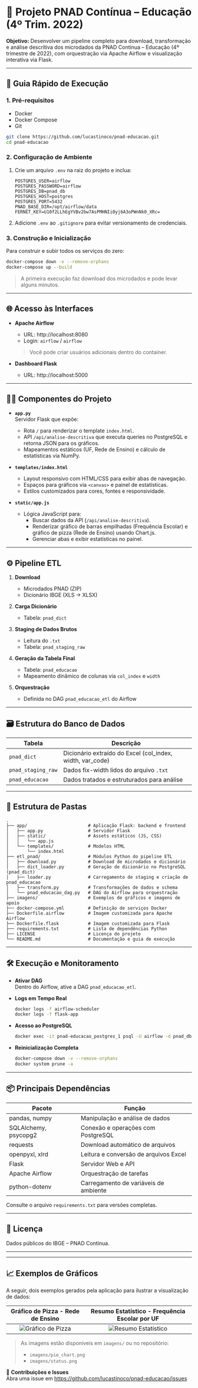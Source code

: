 # 📘 Projeto PNAD Contínua – Educação (4º Trim. 2022)

**Objetivo:** Desenvolver um pipeline completo para download, transformação e análise descritiva dos microdados da PNAD Contínua – Educação (4º trimestre de 2022), com orquestração via Apache Airflow e visualização interativa via Flask.

---

## 🚀 Guia Rápido de Execução

### 1. Pré-requisitos

- Docker  
- Docker Compose  
- Git  

```bash
git clone https://github.com/lucastinoco/pnad-educacao.git
cd pnad-educacao
```

### 2. Configuração de Ambiente

1. Crie um arquivo `.env` na raiz do projeto e inclua:

   ```env
   POSTGRES_USER=airflow
   POSTGRES_PASSWORD=airflow
   POSTGRES_DB=pnad_db
   POSTGRES_HOST=postgres
   POSTGRES_PORT=5432
   PNAD_BASE_DIR=/opt/airflow/data
   FERNET_KEY=U10f2LLhEgYVBv2bw7AsPMHNIi0yj6A3oPWnNk0_XRc=
   ```

2. Adicione `.env` ao `.gitignore` para evitar versionamento de credenciais.

### 3. Construção e Inicialização

Para construir e subir todos os serviços do zero:

```bash
docker-compose down -v --remove-orphans
docker-compose up --build
```

> A primeira execução faz download dos microdados e pode levar alguns minutos.

---

## 🌐 Acesso às Interfaces

- **Apache Airflow**  
  - URL: http://localhost:8080  
  - Login: `airflow` / `airflow`  
  > Você pode criar usuários adicionais dentro do container.

- **Dashboard Flask**  
  - URL: http://localhost:5000  
---

## 👨‍💻 Componentes do Projeto

- **`app.py`**  
  Servidor Flask que expõe:
  - Rota `/` para renderizar o template `index.html`.  
  - API `/api/analise-descritiva` que executa queries no PostgreSQL e retorna JSON para os gráficos.  
  - Mapeamentos estáticos (UF, Rede de Ensino) e cálculo de estatísticas via NumPy.

- **`templates/index.html`**  
  - Layout responsivo com HTML/CSS para exibir abas de navegação.  
  - Espaços para gráficos via `<canvas>` e painel de estatísticas.  
  - Estilos customizados para cores, fontes e responsividade.

- **`static/app.js`**  
  - Lógica JavaScript para:
    - Buscar dados da API (`/api/analise-descritiva`).  
    - Renderizar gráfico de barras empilhadas (Frequência Escolar) e gráfico de pizza (Rede de Ensino) usando Chart.js.  
    - Gerenciar abas e exibir estatísticas no painel.

---

## ⚙️ Pipeline ETL

1. **Download**  
   - Microdados PNAD (ZIP)  
   - Dicionário IBGE (XLS → XLSX)

2. **Carga Dicionário**  
   - Tabela: `pnad_dict`

3. **Staging de Dados Brutos**  
   - Leitura do `.txt`  
   - Tabela: `pnad_staging_raw`

4. **Geração da Tabela Final**  
   - Tabela: `pnad_educacao`  
   - Mapeamento dinâmico de colunas via `col_index` e `width`

5. **Orquestração**  
   - Definida no DAG `pnad_educacao_etl` do Airflow

---

## 🗃️ Estrutura do Banco de Dados

| Tabela               | Descrição                                          |
|----------------------|----------------------------------------------------|
| `pnad_dict`          | Dicionário extraído do Excel (col_index, width, var_code) |
| `pnad_staging_raw`   | Dados fix-width lidos do arquivo `.txt`            |
| `pnad_educacao`      | Dados tratados e estruturados para análise         |

---

## 📂 Estrutura de Pastas

```text
.
├── app/                       # Aplicação Flask: backend e frontend
│   ├── app.py                 # Servidor Flask
│   ├── static/                # Assets estáticos (JS, CSS)
│   │   └── app.js
│   └── templates/             # Modelos HTML
│       └── index.html
├── etl_pnad/                  # Módulos Python do pipeline ETL
│   ├── download.py            # Download de microdados e dicionário
│   ├── dict_loader.py         # Geração de dicionário no PostgreSQL (pnad_dict)
│   ├── loader.py              # Carregamento de staging e criação de pnad_educacao
│   ├── transform.py           # Transformações de dados e schema
│   └── pnad_educacao_dag.py   # DAG do Airflow para orquestração
├── imagens/                   # Exemplos de gráficos e imagens de apoio
├── docker-compose.yml         # Definição de serviços Docker
├── Dockerfile.airflow         # Imagem customizada para Apache Airflow
├── Dockerfile.flask           # Imagem customizada para Flask
├── requirements.txt           # Lista de dependências Python
├── LICENSE                    # Licença do projeto
└── README.md                  # Documentação e guia de execução
```

---

## 🛠️ Execução e Monitoramento

- **Ativar DAG**  
  Dentro do Airflow, ative a DAG `pnad_educacao_etl`.

- **Logs em Tempo Real**  
  ```bash
  docker logs -f airflow-scheduler
  docker logs -f flask-app
  ```

- **Acesso ao PostgreSQL**  
  ```bash
  docker exec -it pnad-educacao_postgres_1 psql -U airflow -d pnad_db
  ```

- **Reinicialização Completa**  
  ```bash
  docker-compose down -v --remove-orphans
  docker system prune -a
  ```

---

## 📦 Principais Dependências

| Pacote                | Função                                       |
|-----------------------|----------------------------------------------|
| pandas, numpy         | Manipulação e análise de dados               |
| SQLAlchemy, psycopg2  | Conexão e operações com PostgreSQL           |
| requests              | Download automático de arquivos              |
| openpyxl, xlrd        | Leitura e conversão de arquivos Excel        |
| Flask                 | Servidor Web e API                           |
| Apache Airflow        | Orquestração de tarefas                      |
| python-dotenv         | Carregamento de variáveis de ambiente        |

Consulte o arquivo `requirements.txt` para versões completas.

---

## 📄 Licença

Dados públicos do IBGE – PNAD Contínua.  

---


---

## 📈 Exemplos de Gráficos

A seguir, dois exemplos gerados pela aplicação para ilustrar a visualização de dados:

| Gráfico de Pizza - Rede de Ensino | Resumo Estatístico - Frequência Escolar por UF |
|:---------------------------------:|:----------------------------------------------:|
| ![Gráfico de Pizza](imagens/pie_chart.png) | ![Resumo Estatístico](imagens/status.png) |

> As imagens estão disponíveis em `imagens/` ou no repositório:
> - `imagens/pie_chart.png`
> - `imagens/status.png`


🔗 **Contribuições e Issues**  
Abra uma issue em https://github.com/lucastinoco/pnad-educacao/issues  
